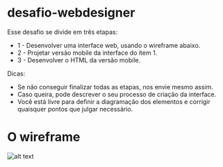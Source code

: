 # desafio-webdesigner

Esse desafio se divide em três etapas:
- 1 - Desenvolver uma interface web, usando o wireframe abaixo.
- 2 - Projetar versão mobile da interface do item 1.
- 3 - Desenvolver o HTML da versão mobile. 

Dicas:
- Se não conseguir finalizar todas as etapas, nos envie mesmo assim.
- Caso queira, pode descrever o seu processo de criação da interface.
- Você está livre para definir a diagramação dos elementos e corrigir
quaisquer pontos que julgar necessário.


# O wireframe

![alt text](https://i.imgur.com/K9kEbhR.png)
